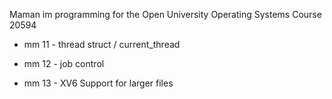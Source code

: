 Maman im programming for the Open University Operating Systems Course 20594

- mm 11 - thread struct / current_thread

- mm 12 - job control

- mm 13 - XV6 Support for larger files
<br>




